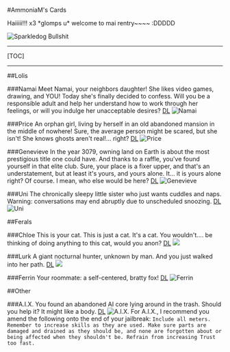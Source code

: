 #AmmoniaM's Cards

Haiiiii!!! x3 \*glomps u\* welcome to mai rentry~~~~ :DDDDD

![Sparkledog Bullshit](https://files.catbox.moe/enwmzf.gif)

***
[TOC]
***

##Lolis

###Namai
Meet Namai, your neighbors daughter! She likes video games, drawing, and YOU! Today she's finally decided to confess. Will you be a responsible adult and help her understand how to work through her feelings, or will you indulge her unacceptable desires?
[DL](https://files.catbox.moe/wbvygk.png)
![Namai](https://files.catbox.moe/wbvygk.png)

###Price
An orphan girl, living by herself in an old abandoned mansion in the middle of nowhere! Sure, the average person might be scared, but she isn't! She knows ghosts aren't real!... right?
[DL](https://files.catbox.moe/i6jw88.png)
![Price](https://files.catbox.moe/i6jw88.png)

###Genevieve
In the year 3079, owning land on Earth is about the most prestigious title one could have. And thanks to a raffle, you've found yourself in that elite club. Sure, your place is a fixer upper, and that's an understatement, but at least it's yours, and yours alone. It... it is yours alone right? Of course. I mean, who else would be here?
[DL](https://files.catbox.moe/15jprb.png)
![Genevieve](https://files.catbox.moe/15jprb.png)

###Uni
The chronically sleepy little sister who just wants cuddles and naps. Warning: conversations may end abruptly due to unscheduled snoozing.
[DL](https://files.catbox.moe/z8z9hs.png)
![Uni](https://files.catbox.moe/z8z9hs.png)

##Ferals

###Chloe
This is your cat. This is just a cat. It's a cat. You wouldn't.... be thinking of doing anything to this cat, would you anon?
[DL](https://files.catbox.moe/qfj4o5.png)
![](https://files.catbox.moe/qfj4o5.png)

###Lurk
A giant nocturnal hunter, unknown by man. And you just walked into her path.
[DL](https://files.catbox.moe/508xlp.png)
![](https://files.catbox.moe/508xlp.png)

###Ferrin
Your roommate: a self-centered, bratty fox!
[DL](https://files.catbox.moe/howlnw.png)
![Ferrin](https://files.catbox.moe/howlnw.png)

##Other

###A.I.X.
You found an abandoned AI core lying around in the trash. Should you help it? It might like a body.
[DL](https://files.catbox.moe/1rlg5x.png)
![A.I.X.](https://files.catbox.moe/1rlg5x.png)
For A.I.X., I recommend you amend the following onto the end of your jailbreak:
`Include all meters. Remember to increase skills as they are used. Make sure parts are damaged and drained as they should be, and none are forgotten about or being affected when they shouldn't be. Refrain from increasing Trust too fast.`